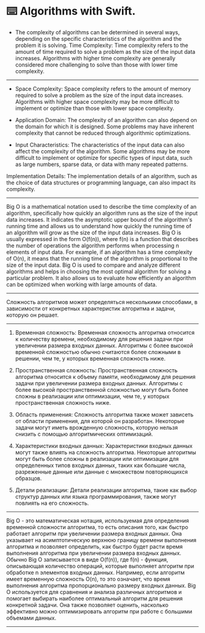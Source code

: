 ⌨️ Algorithms with Swift.
======

- The complexity of algorithms can be determined in several ways, depending on the specific characteristics of the algorithm and the problem it is solving.
Time Complexity: Time complexity refers to the amount of time required to solve a problem as the size of the input data increases. Algorithms with higher time complexity are generally considered more challenging to solve than those with lower time complexity.

------

- Space Complexity: Space complexity refers to the amount of memory required to solve a problem as the size of the input data increases. Algorithms with higher space complexity may be more difficult to implement or optimize than those with lower space complexity.

- Application Domain: The complexity of an algorithm can also depend on the domain for which it is designed. Some problems may have inherent complexity that cannot be reduced through algorithmic optimizations.

- Input Characteristics: The characteristics of the input data can also affect the complexity of the algorithm. Some algorithms may be more difficult to implement or optimize for specific types of input data, such as large numbers, sparse data, or data with many repeated patterns.

Implementation Details: The implementation details of an algorithm, such as the choice of data structures or programming language, can also impact its complexity.

------

Big O is a mathematical notation used to describe the time complexity of an algorithm, specifically how quickly an algorithm runs as the size of the input data increases.
It indicates the asymptotic upper bound of the algorithm's running time and allows us to understand how quickly the running time of an algorithm will grow as the size of the input data increases.
Big O is usually expressed in the form O(f(n)), where f(n) is a function that describes the number of operations the algorithm performs when processing n elements of input data. For example, if an algorithm has a time complexity of O(n), it means that the running time of the algorithm is proportional to the size of the input data.
Big O is used to compare and analyze different algorithms and helps in choosing the most optimal algorithm for solving a particular problem. It also allows us to evaluate how 
efficiently an algorithm can be optimized when working with large amounts of data.

------

Сложность алгоритмов может определяться несколькими способами, в зависимости от конкретных характеристик алгоритма и задачи, которую он решает.

------

1. Временная сложность: Временная сложность алгоритма относится к количеству времени, необходимому для решения задачи при увеличении размера входных данных. Алгоритмы с более высокой временной сложностью обычно считаются более сложными в решении, чем те, у которых временная сложность ниже.

2. Пространственная сложность: Пространственная сложность алгоритма относится к объему памяти, необходимому для решения задачи при увеличении размера входных данных. Алгоритмы с более высокой пространственной сложностью могут быть более сложны в реализации или оптимизации, чем те, у которых пространственная сложность ниже.

3. Область применения: Сложность алгоритма также может зависеть от области применения, для которой он разработан. Некоторые задачи могут иметь врожденную сложность, которую нельзя снизить с помощью алгоритмических оптимизаций.

4. Характеристики входных данных: Характеристики входных данных могут также влиять на сложность алгоритма. Некоторые алгоритмы могут быть более сложны в реализации или оптимизации для определенных типов входных данных, таких как большие числа, разреженные данные или данные с множеством повторяющихся образцов.

5. Детали реализации: Детали реализации алгоритма, такие как выбор структур данных или языка программирования, также могут повлиять на его сложность.
------

Big O - это математическая нотация, используемая для определения временной сложности алгоритма, то есть описания того, как быстро работает алгоритм при увеличении размера входных данных.
Она указывает на асимптотическую верхнюю границу времени выполнения алгоритма и позволяет определить, как быстро будет расти время выполнения алгоритма при увеличении размера входных данных.
Обычно Big O записывается в виде O(f(n)), где f(n) - функция, описывающая количество операций, которые выполняет алгоритм при обработке n элементов входных данных. Например, если алгоритм имеет временную сложность O(n), то это означает, что время выполнения алгоритма пропорционально размеру входных данных.
Big O используется для сравнения и анализа различных алгоритмов и помогает выбирать наиболее оптимальный алгоритм для решения конкретной задачи. Она также позволяет оценить, насколько эффективно можно оптимизировать алгоритм при работе с большими объемами данных.

------

